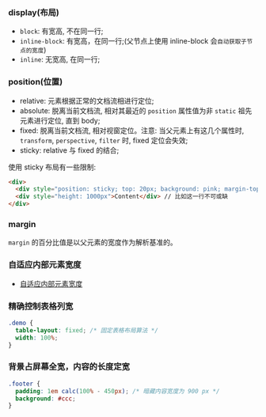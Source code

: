 <!--
abbrlink: i9853vz1
-->

### display(布局)

* `block`: 有宽高, 不在同一行;
* `inline-block`: 有宽高，在同一行;(父节点上使用 inline-block 会`自动获取子节点的宽度`)
* `inline`: 无宽高, 在同一行;

### position(位置)

* relative: 元素根据正常的文档流相进行定位;
* absolute: 脱离当前文档流, 相对其最近的 `position` 属性值为非 `static` 祖先元素进行定位, 直到 body;
* fixed: 脱离当前文档流, 相对视窗定位。注意: 当父元素上有这几个属性时, `transform`, `perspective`, `filter` 时, fixed 定位会失效;
* sticky: relative 与 fixed 的结合;

使用 sticky 布局有一些限制:

```html
<div>
  <div style="position: sticky; top: 20px; background: pink; margin-top: 50px;">Header</div>
  <div style="height: 1000px">Content</div> // 比如这一行不可或缺
</div>
```

### margin

`margin` 的百分比值是以父元素的宽度作为解析基准的。

### 自适应内部元素宽度

* [自适应内部元素宽度](https://codepen.io/MuYunyun/pen/eXgqpa)

### 精确控制表格列宽

```css
.demo {
  table-layout: fixed; /* 固定表格布局算法 */
  width: 100%;
}
```

### 背景占屏幕全宽，内容的长度定宽

```css
.footer {
  padding: 1em calc(100% - 450px); /* 暗藏内容宽度为 900 px */
  background: #ccc;
}
```